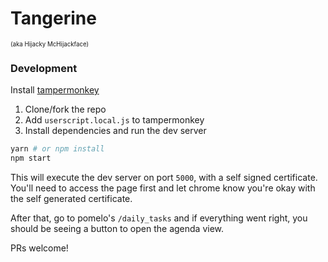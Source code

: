 # Tangerine
<sub><sup>(aka Hijacky McHijackface)</sup></sub>


### Development
Install [tampermonkey](https://chrome.google.com/webstore/detail/tampermonkey/dhdgffkkebhmkfjojejmpbldmpobfkfo?hl=en)

1. Clone/fork the repo
2. Add `userscript.local.js` to tampermonkey
3. Install dependencies and run the dev server
```bash
yarn # or npm install
npm start
```

This will execute the dev server on port `5000`, with a self signed certificate. You'll need to access the page first and let chrome know you're okay with the self generated certificate.

After that, go to pomelo's `/daily_tasks` and if everything went right, you should be seeing a button to open the agenda view.

PRs welcome!
